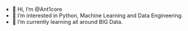 - 👋 Hi, I’m @Ant1core
- 👀 I’m interested in Python, Machine Learning and Data Engineering.
- 🌱 I’m currently learning all around BIG Data.

<!---
Ant1core/Ant1core is a ✨ special ✨ repository because its `README.md` (this file) appears on your GitHub profile.
You can click the Preview link to take a look at your changes.
--->
